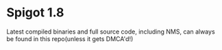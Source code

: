 Spigot 1.8
==========

Latest compiled binaries and full source code, including NMS, can always be found in this repo(unless it gets DMCA'd!)